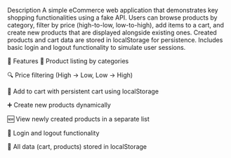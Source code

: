 Description 
A simple eCommerce web application that demonstrates key shopping functionalities using a fake API. Users can browse products by category, filter by price (high-to-low, low-to-high), add items to a cart, and create new products that are displayed alongside existing ones. Created products and cart data are stored in localStorage for persistence. Includes basic login and logout functionality to simulate user sessions. 


🔧 Features
📂 Product listing by categories

🔍 Price filtering (High → Low, Low → High)

🛒 Add to cart with persistent cart using localStorage

➕ Create new products dynamically

🆕 View newly created products in a separate list

🔐 Login and logout functionality

💾 All data (cart, products) stored in localStorage
